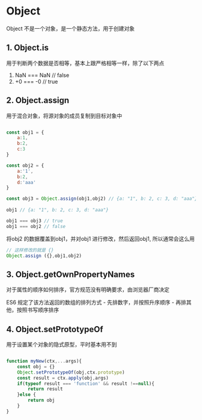# Object

Object 不是一个对象，是一个静态方法，用于创建对象

## 1. Object.is
用于判断两个数据是否相等，基本上跟严格相等一样，除了以下两点

1. NaN === NaN // false
2. +0 === -0 // true


## 2. Object.assign
用于混合对象，将源对象的成员复制到目标对象中

```js

const obj1 = {
    a:1,
    b:2,
    c:3
}

const obj2 = {
    a:'1',
    b:2,
    d:'aaa'
}

const obj3 = Object.assign(obj1,obj2) // {a: "1", b: 2, c: 3, d: "aaa"}
 
obj1 // {a: "1", b: 2, c: 3, d: "aaa"}

obj1 === obj3 // true
obj1 === obj2 // false
```

将obj2 的数据覆盖到obj1，并对obj1 进行修改，然后返回obj1, 所以通常会这么用

```js
// 这样修改的就是 {}
Object.assign ({},obj1,obj2)

```

## 3. Object.getOwnPropertyNames

对于属性的顺序如何排序，官方规范没有明确要求，由浏览器厂商决定

ES6 规定了该方法返回的数组的排列方式
    - 先排数字，并按照升序顺序
    - 再排其他，按照书写顺序排序


## 4. Object.setPrototypeOf
用于设置某个对象的隐式原型，平时基本用不到

```js

function myNew(ctx,...args){
    const obj = {}
    Object.setPrototypeOf(obj,ctx.prototype)
    const result = ctx.apply(obj,args)
    if(typeof result === 'function' && result !==null){
        return result
    }else {
        return obj
    }
}

```
